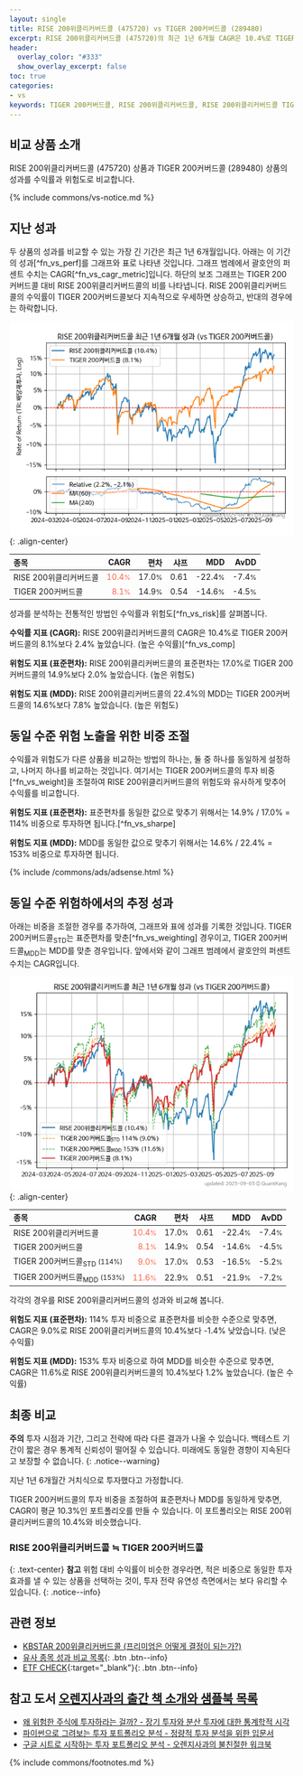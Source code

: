 ```yaml
---
layout: single
title: RISE 200위클리커버드콜 (475720) vs TIGER 200커버드콜 (289480)
excerpt: RISE 200위클리커버드콜 (475720)의 최근 1년 6개월 CAGR은 10.4%로 TIGER 200커버드콜 (289480)의 8.1%보다 2.4% 높았습니다.
header:
  overlay_color: "#333"
  show_overlay_excerpt: false
toc: true
categories:
- vs
keywords: TIGER 200커버드콜, RISE 200위클리커버드콜, RISE 200위클리커버드콜 TIGER 200커버드콜 비교, 475720, 289480, 475720 475720 비교
---
```


## 비교 상품 소개


RISE 200위클리커버드콜 (475720) 상품과 TIGER 200커버드콜 (289480) 상품의 성과를 수익률과 위험도로 비교합니다.





{% include commons/vs-notice.md %}

## 지난 성과

두 상품의 성과를 비교할 수 있는 가장 긴 기간은 최근 1년 6개월입니다. 아래는 이 기간의 성과[^fn_vs_perf]를 그래프와 표로 나타낸 것입니다.
그래프 범례에서 괄호안의 퍼센트 수치는 CAGR[^fn_vs_cagr_metric]입니다.
하단의 보조 그래프는 TIGER 200커버드콜 대비 RISE 200위클리커버드콜의 비를 나타냅니다.
RISE 200위클리커버드콜의 수익률이 TIGER 200커버드콜보다 지속적으로 우세하면 상승하고, 반대의 경우에는 하락합니다.

![RISE 200위클리커버드콜](/vs/images/475720-vs-289480_dual.png){: .align-center}

| **종목** | **CAGR** | **편차** | **샤프** | **MDD** | **AvDD** |
| :------------ | ------: | -----------: | -------: | ------: | -------: |
| RISE 200위클리커버드콜 | <span style="color: tomato">10.4<small>%</small></span> | 17.0<small>%</small> | 0.61 | -22.4<small>%</small> | -7.4<small>%</small> |
| TIGER 200커버드콜 | <span style="color: tomato">8.1<small>%</small></span> | 14.9<small>%</small> | 0.54 | -14.6<small>%</small> | -4.5<small>%</small> |

<!-- more -->


성과를 분석하는 전통적인 방법인 수익률과 위험도[^fn_vs_risk]를 살펴봅니다.

**수익률 지표 (CAGR):** RISE 200위클리커버드콜의 CAGR은 10.4%로 TIGER 200커버드콜의 8.1%보다 2.4% 높았습니다. (높은 수익률)[^fn_vs_comp]

**위험도 지표 (표준편차):** RISE 200위클리커버드콜의 표준편차는 17.0%로 TIGER 200커버드콜의 14.9%보다 2.0% 높았습니다. (높은 위험도)

**위험도 지표 (MDD):** RISE 200위클리커버드콜의 22.4%의 MDD는 TIGER 200커버드콜의 14.6%보다 7.8% 높았습니다. (높은 위험도)



## 동일 수준 위험 노출을 위한 비중 조절

수익률과 위험도가 다른 상품을 비교하는 방법의 하나는, 둘 중 하나를 동일하게 설정하고, 나머지 하나를 비교하는 것입니다.
여기서는 TIGER 200커버드콜의 투자 비중[^fn_vs_weight]을 조절하여 RISE 200위클리커버드콜의 위험도와 유사하게 맞추어 수익률를 비교합니다.

**위험도 지표 (표준편차):** 표준편차를 동일한 값으로 맞추기 위해서는 14.9% / 17.0% = 114% 비중으로 투자하면 됩니다.[^fn_vs_sharpe]

**위험도 지표 (MDD):** MDD를 동일한 값으로 맞추기 위해서는 14.6% / 22.4% = 153% 비중으로 투자하면 됩니다.


{% include /commons/ads/adsense.html %}



## 동일 수준 위험하에서의 추정 성과

아래는 비중을 조절한 경우를 추가하여, 그래프와 표에 성과를 기록한 것입니다.
TIGER 200커버드콜<sub>STD</sub>는 표준편차를 맞춘[^fn_vs_weighting] 경우이고, TIGER 200커버드콜<sub>MDD</sub>는 MDD를 맞춘 경우입니다.
앞에서와 같이 그래프 범례에서 괄호안의 퍼센트 수치는 CAGR입니다.


![RISE 200위클리커버드콜](/vs/images/475720-vs-289480.png){: .align-center}



| **종목** | **CAGR** | **편차** | **샤프** | **MDD** | **AvDD** |
| :------------ | ------: | -----------: | -------: | ------: | -------: |
| RISE 200위클리커버드콜 | <span style="color: tomato">10.4<small>%</small></span> | 17.0<small>%</small> | 0.61 | -22.4<small>%</small> | -7.4<small>%</small> |
| TIGER 200커버드콜 | <span style="color: tomato">8.1<small>%</small></span> | 14.9<small>%</small> | 0.54 | -14.6<small>%</small> | -4.5<small>%</small> |
| TIGER 200커버드콜<sub>STD</sub> <small>(114%)</small> | <span style="color: tomato">9.0<small>%</small></span> | 17.0<small>%</small> | 0.53 | -16.5<small>%</small> | -5.2<small>%</small> |
| TIGER 200커버드콜<sub>MDD</sub> <small>(153%)</small> | <span style="color: tomato">11.6<small>%</small></span> | 22.9<small>%</small> | 0.51 | -21.9<small>%</small> | -7.2<small>%</small> |



각각의 경우를 RISE 200위클리커버드콜의 성과와 비교해 봅니다.

**위험도 지표 (표준편차):** 114% 투자 비중으로 표준편차를 비슷한 수준으로 맞추면, CAGR은 9.0%로 RISE 200위클리커버드콜의 10.4%보다 -1.4% 낮았습니다. (낮은 수익률)

**위험도 지표 (MDD):** 153% 투자 비중으로 하여 MDD를 비슷한 수준으로 맞추면, CAGR은 11.6%로 RISE 200위클리커버드콜의 10.4%보다 1.2% 높았습니다. (높은 수익률)




## 최종 비교

**주의** 투자 시점과 기간, 그리고 전략에 따라 다른 결과가 나올 수 있습니다. 백테스트 기간이 짧은 경우 통계적 신뢰성이 떨어질 수 있습니다. 미래에도 동일한 경향이 지속된다고 보장할 수 없습니다.
{: .notice--warning}

지난 1년 6개월간 거치식으로 투자했다고 가정합니다.

TIGER 200커버드콜의 투자 비중을 조절하여 표준편차나 MDD를 동일하게 맞추면, CAGR이 평균 10.3%인 포트폴리오를 만들 수 있습니다.
이 포트폴리오는 RISE 200위클리커버드콜의 10.4%와 비슷했습니다.

### RISE 200위클리커버드콜 ≒ TIGER 200커버드콜
{: .text-center}
**참고** 위험 대비 수익률이 비슷한 경우라면, 적은 비중으로 동일한 투자 효과를 낼 수 있는 상품을 선택하는 것이, 투자 전략 유연성 측면에서는 보다 유리할 수 있습니다.
{: .notice--info}


## 관련 정보

- [KBSTAR 200위클리커버드콜 (프리미엄은 어떻게 결정이 되는가?)](https://kongdori.tistory.com/189)
- [유사 종목 성과 비교 목록](/vs/){: .btn .btn--info}
- [ETF CHECK](https://www.etfcheck.co.kr/mobile/etpitem/289480/compare?compCode%5B%5D=475720){:target="_blank"}{: .btn .btn--info}


## 참고 도서 [오렌지사과의 출간 책 소개와 샘플북 목록](https://kongdori.tistory.com/691)

- [왜 위험한 주식에 투자하라는 걸까? - 장기 투자와 분산 투자에 대한 통계학적 시각](https://kongdori.tistory.com/421)
- [파이썬으로 그려보는 투자 포트폴리오 분석  - 정량적 투자 분석을 위한 입문서](https://kongdori.tistory.com/643)
- [구글 시트로 시작하는 투자 포트폴리오 분석 - 오렌지사과의 불친절한 워크북](https://kongdori.tistory.com/449)

{% include commons/footnotes.md %}
